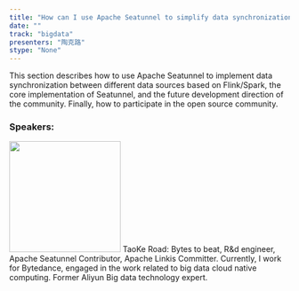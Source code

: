 ```yaml
---
title: "How can I use Apache Seatunnel to simplify data synchronization"
date: "" 
track: "bigdata"
presenters: "陶克路"
stype: "None"
---
```

This section describes how to use Apache Seatunnel to implement data synchronization between different data sources based on Flink/Spark, the core implementation of Seatunnel, and the future development direction of the community. Finally, how to participate in the open source community.
 ### Speakers: 
 <img src="images/speaker/1180.png" width="200" />
 TaoKe Road: Bytes to beat, R&d engineer, Apache Seatunnel Contributor, Apache Linkis Committer. Currently, I work for Bytedance, engaged in the work related to big data cloud native computing. Former Aliyun Big data technology expert.
 